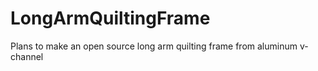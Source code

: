 # LongArmQuiltingFrame
Plans to make an open source long arm quilting frame from aluminum v-channel
